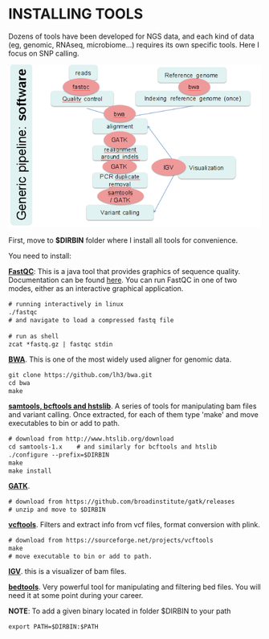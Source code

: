 # INSTALLING TOOLS

Dozens of tools have been developed for NGS data, and each kind of data (eg, genomic, RNAseq, microbiome...) requires its own specific tools. Here I focus on SNP calling. 

![](https://github.com/miguelperezenciso/NGScrashcourse/blob/master/software.png)

First, move to **$DIRBIN** folder where I install all tools for convenience.

You need to install:

[**FastQC**](https://www.bioinformatics.babraham.ac.uk/projects/fastqc/): This is a java tool that provides graphics of sequence quality. 
Documentation can be found [here](https://raw.githubusercontent.com/s-andrews/FastQC/master/INSTALL.txt).
You can run FastQC in one of two modes, either as an interactive graphical application.

	# running interactively in linux
	./fastqc
	# and navigate to load a compressed fastq file

	# run as shell
	zcat *fastq.gz | fastqc stdin

[**BWA**](https://sourceforge.net/projects/bio-bwa/files/). This is one of the most widely used aligner for genomic data.

	git clone https://github.com/lh3/bwa.git
	cd bwa
	make 

[**samtools, bcftools and hstslib**](http://www.htslib.org/download/). A series of tools for manipulating bam files and variant calling. Once extracted, for each of them type 'make' and move executables to bin or add to path.

	# download from http://www.htslib.org/download
	cd samtools-1.x    # and similarly for bcftools and htslib
	./configure --prefix=$DIRBIN
	make
	make install

[**GATK**](https://gatk.broadinstitute.org/hc/en-us).

	# download from https://github.com/broadinstitute/gatk/releases
	# unzip and move to $DIRBIN

[**vcftools**](https://sourceforge.net/projects/vcftools/). Filters and extract info from vcf files, format conversion with plink. 

	# download from https://sourceforge.net/projects/vcftools
	make 
	# move executable to bin or add to path.

[**IGV**](http://software.broadinstitute.org/software/igv/). this is a visualizer of bam files.

[**bedtools**](https://bedtools.readthedocs.io/en/latest/). Very powerful tool for manipulating and filtering bed files. You will need it at some point during your career.

**NOTE**: To add a given binary located in folder $DIRBIN to your path

	export PATH=$DIRBIN:$PATH
